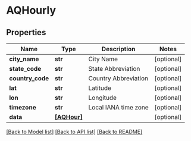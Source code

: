 # AQHourly


## Properties
Name | Type | Description | Notes
------------ | ------------- | ------------- | -------------
**city_name** | **str** | City Name | [optional] 
**state_code** | **str** | State Abbreviation | [optional] 
**country_code** | **str** | Country Abbreviation | [optional] 
**lat** | **str** | Latitude | [optional] 
**lon** | **str** | Longitude | [optional] 
**timezone** | **str** | Local IANA time zone | [optional] 
**data** | [**[AQHour]**](AQHour.md) |  | [optional] 

[[Back to Model list]](../README.md#documentation-for-models) [[Back to API list]](../README.md#documentation-for-api-endpoints) [[Back to README]](../README.md)


